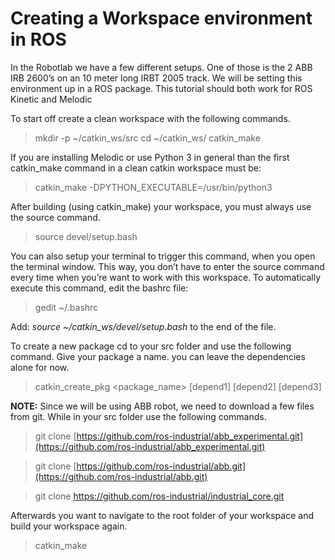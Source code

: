 ﻿# Creating a Workspace environment in ROS
In the Robotlab we have a few different setups. One of those is the 2 ABB IRB 2600’s on an 10 meter long IRBT 2005 track. We will be setting this environment up in a ROS package. This tutorial should both work for ROS Kinetic and Melodic

To start off create a clean workspace with the following commands.

> mkdir -p ~/catkin_ws/src
>  cd ~/catkin_ws/
>  catkin_make

If you are installing Melodic or use Python 3 in general than the first catkin_make command in a clean catkin workspace must be:
> catkin_make -DPYTHON_EXECUTABLE=/usr/bin/python3

After building (using catkin_make) your workspace, you must always use the source command.
> source devel/setup.bash

You can also setup your terminal to trigger this command, when you open the terminal window. This way, you don’t have to enter the source command every time when you’re want to work with this workspace. To automatically execute this command, edit the bashrc file:
> gedit ~/.bashrc

Add: *source ~/catkin_ws/devel/setup.bash*  to the end of the file.

To create a new package cd to your src folder and use the following command. Give your package a name. you can leave the dependencies alone for now.
> catkin_create_pkg <package_name> [depend1] [depend2] [depend3]

**NOTE:** Since we will be using ABB robot, we need to download a few files from git. While in your src folder use the following commands.

> git clone [https://github.com/ros-industrial/abb_experimental.git](https://github.com/ros-industrial/abb_experimental.git)

> git clone [https://github.com/ros-industrial/abb.git](https://github.com/ros-industrial/abb.git)

> git clone https://github.com/ros-industrial/industrial_core.git

Afterwards you want to navigate to the root folder of your workspace and build your workspace again.

> catkin_make

